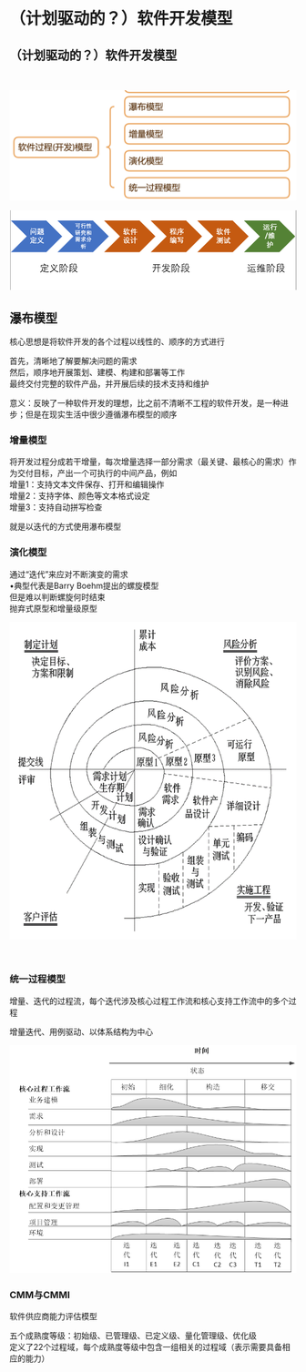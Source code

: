 # （计划驱动的？）软件开发模型

## （计划驱动的？）软件开发模型

‍

​![image](<.gitbook/assets/image 20231224212649 cs6hcss.png>)​

​![image](<.gitbook/assets/image 20231225143713 32pjl18.png>)​

## 瀑布模型

核心思想是将软件开发的各个过程以线性的、顺序的方式进行

首先，清晰地了解要解决问题的需求\
然后，顺序地开展策划、建模、构建和部署等工作\
最终交付完整的软件产品，并开展后续的技术支持和维护

意义：反映了一种软件开发的理想，比之前不清晰不工程的软件开发，是一种进步；但是在现实生活中很少遵循瀑布模型的顺序

### 增量模型

将开发过程分成若干增量，每次增量选择一部分需求（最关键、最核心的需求）作为交付目标，产出一个可执行的中间产品，例如\
增量1：支持文本文件保存、打开和编辑操作\
增量2：支持字体、颜色等文本格式设定\
增量3：支持自动拼写检查

就是以迭代的方式使用瀑布模型

### 演化模型

通过“迭代”来应对不断演变的需求\
•典型代表是Barry Boehm提出的螺旋模型\
但是难以判断螺旋何时结束\
抛弃式原型和增量级原型

​![image](<.gitbook/assets/image 20231225143915 h6t7cot.png>)​

​​

### 统一过程模型

增量、迭代的过程流，每个迭代涉及核心过程工作流和核心支持工作流中的多个过程

增量迭代、用例驱动、以体系结构为中心

​![image](<.gitbook/assets/image 20231225144157 9gybjcb.png>)​

### CMM与CMMI

软件供应商能力评估模型

五个成熟度等级：初始级、已管理级、已定义级、量化管理级、优化级\
定义了22个过程域，每个成熟度等级中包含一组相关的过程域（表示需要具备相应的能力）
